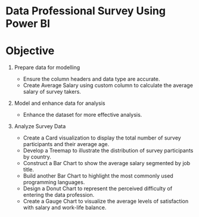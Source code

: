 # Data Professional Survey Using Power BI

# Objective

1. Prepare data for modelling

     * Ensure the column headers and data type are accurate.
     * Create Average Salary using custom column to calculate the average salary of survey takers.
   
2. Model and enhance data for analysis

     * Enhance the dataset for more effective analysis.

3. Analyze Survey Data

     * Create a Card visualization to display the total number of survey participants and their average age.
     * Develop a Treemap to illustrate the distribution of survey participants by country.
     * Construct a Bar Chart to show the average salary segmented by job title.
     * Build another Bar Chart to highlight the most commonly used programming languages.
     * Design a Donut Chart to represent the perceived difficulty of entering the data profession.
     * Create a Gauge Chart to visualize the average levels of satisfaction with salary and work-life balance.
       
  

